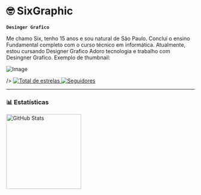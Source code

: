 # 🤓 SixGraphic

**`Desinger Grafico`**

Me chamo Six, tenho 15 anos e sou natural de São Paulo. Concluí o ensino Fundamental completo com o curso técnico em informática. Atualmente, estou cursando Designer Grafico Adoro tecnologia e trabalho com Desingner Grafico.
Exemplo de thumbnail:

<p align="cemter">
<a img srcf=''https://cdn.discordapp.com/attachments/746229856857096222/1351680759248847008/image.png?ex=67f1abce&is=67f05a4e&hm=f94a989de5b2c649f58a526193c3b3a0de100fcde28941fb646823e49345d34b&" withd-'300px />

![Image](https://github.com/user-attachments/assets/9f39f7dd-8521-4bd7-b55e-0251b40c2d50)
</div>
        />
    </a> 
    <a href="https://github.com/SixGraphic">
        <img 
            alt="Total de estrelas" 
            title="Total de estrelas GitHub" 
            src="https://custom-icon-badges.demolab.com/github/stars/SixGraphic?color=55960c&style=for-the-badge&labelColor=488207&logo=star&label=estrelas"
        />
    </a>
    <a href="https://github.com/SixGraphic?tab=followers">
        <img 
            alt="Seguidores" 
            title="Me siga no GitHub" 
            src="https://custom-icon-badges.demolab.com/github/followers/SixGraphic?color=236ad3&labelColor=1155ba&style=for-the-badge&logo=github&label=Seguidores&logoColor=white"
        />
    </a>
</p>

---

### 📊 Estatísticas

<p>
  <img 
    align="left" 
    alt="GitHub Stats" 
    height="200" 
    style="padding-right: 10px;" 
    src="https://github-readme-stats.vercel.app/api?username=SixGraphic&show_icons=true&theme=tokyonight&include_all_commits=true&locale=pt-br" 
  />
    
</p>
